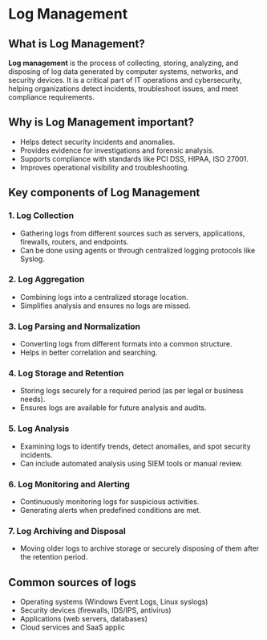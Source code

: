 # Log Management

## What is Log Management?

**Log management** is the process of collecting, storing, analyzing, and disposing of log data generated by computer systems, networks, and security devices. It is a critical part of IT operations and cybersecurity, helping organizations detect incidents, troubleshoot issues, and meet compliance requirements.

## Why is Log Management important?

* Helps detect security incidents and anomalies.
* Provides evidence for investigations and forensic analysis.
* Supports compliance with standards like PCI DSS, HIPAA, ISO 27001.
* Improves operational visibility and troubleshooting.

## Key components of Log Management

### 1. **Log Collection**

* Gathering logs from different sources such as servers, applications, firewalls, routers, and endpoints.
* Can be done using agents or through centralized logging protocols like Syslog.

### 2. **Log Aggregation**

* Combining logs into a centralized storage location.
* Simplifies analysis and ensures no logs are missed.

### 3. **Log Parsing and Normalization**

* Converting logs from different formats into a common structure.
* Helps in better correlation and searching.

### 4. **Log Storage and Retention**

* Storing logs securely for a required period (as per legal or business needs).
* Ensures logs are available for future analysis and audits.

### 5. **Log Analysis**

* Examining logs to identify trends, detect anomalies, and spot security incidents.
* Can include automated analysis using SIEM tools or manual review.

### 6. **Log Monitoring and Alerting**

* Continuously monitoring logs for suspicious activities.
* Generating alerts when predefined conditions are met.

### 7. **Log Archiving and Disposal**

* Moving older logs to archive storage or securely disposing of them after the retention period.

## Common sources of logs

* Operating systems (Windows Event Logs, Linux syslogs)
* Security devices (firewalls, IDS/IPS, antivirus)
* Applications (web servers, databases)
* Cloud services and SaaS applic

